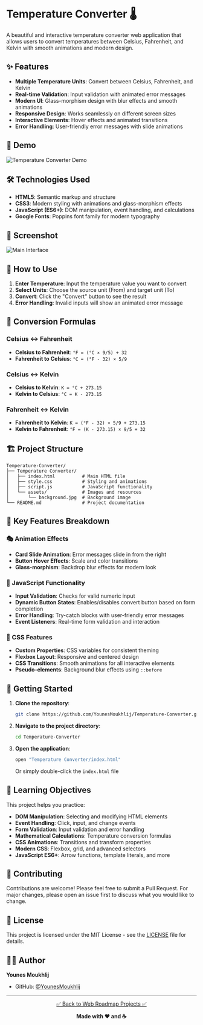 # Temperature Converter 🌡️

A beautiful and interactive temperature converter web application that allows users to convert temperatures between Celsius, Fahrenheit, and Kelvin with smooth animations and modern design.

## ✨ Features

- **Multiple Temperature Units**: Convert between Celsius, Fahrenheit, and Kelvin
- **Real-time Validation**: Input validation with animated error messages
- **Modern UI**: Glass-morphism design with blur effects and smooth animations
- **Responsive Design**: Works seamlessly on different screen sizes
- **Interactive Elements**: Hover effects and animated transitions
- **Error Handling**: User-friendly error messages with slide animations

## 🚀 Demo

![Temperature Converter Demo](./assets/demo.gif)

## 🛠️ Technologies Used

- **HTML5**: Semantic markup and structure
- **CSS3**: Modern styling with animations and glass-morphism effects
- **JavaScript (ES6+)**: DOM manipulation, event handling, and calculations
- **Google Fonts**: Poppins font family for modern typography

## 📱 Screenshot

![Main Interface](./assets/screenshot1.png)

## 🎯 How to Use

1. **Enter Temperature**: Input the temperature value you want to convert
2. **Select Units**: Choose the source unit (From) and target unit (To)
3. **Convert**: Click the "Convert" button to see the result
4. **Error Handling**: Invalid inputs will show an animated error message

## 🧮 Conversion Formulas

### Celsius ↔ Fahrenheit
- **Celsius to Fahrenheit**: `°F = (°C × 9/5) + 32`
- **Fahrenheit to Celsius**: `°C = (°F - 32) × 5/9`

### Celsius ↔ Kelvin
- **Celsius to Kelvin**: `K = °C + 273.15`
- **Kelvin to Celsius**: `°C = K - 273.15`

### Fahrenheit ↔ Kelvin
- **Fahrenheit to Kelvin**: `K = (°F - 32) × 5/9 + 273.15`
- **Kelvin to Fahrenheit**: `°F = (K - 273.15) × 9/5 + 32`

## 🏗️ Project Structure

```
Temperature-Converter/
├── Temperature Converter/
│   ├── index.html          # Main HTML file
│   ├── style.css           # Styling and animations
│   ├── script.js           # JavaScript functionality
│   └── assets/             # Images and resources
│       └── background.jpg  # Background image
└── README.md               # Project documentation
```

## 🎨 Key Features Breakdown

### 🎭 Animation Effects
- **Card Slide Animation**: Error messages slide in from the right
- **Button Hover Effects**: Scale and color transitions
- **Glass-morphism**: Backdrop blur effects for modern look

### 🔧 JavaScript Functionality
- **Input Validation**: Checks for valid numeric input
- **Dynamic Button States**: Enables/disables convert button based on form completion
- **Error Handling**: Try-catch blocks with user-friendly error messages
- **Event Listeners**: Real-time form validation and interaction

### 🎨 CSS Features
- **Custom Properties**: CSS variables for consistent theming
- **Flexbox Layout**: Responsive and centered design
- **CSS Transitions**: Smooth animations for all interactive elements
- **Pseudo-elements**: Background blur effects using `::before`

## 🚀 Getting Started

1. **Clone the repository**:
   ```bash
   git clone https://github.com/YounesMoukhlij/Temperature-Converter.git
   ```

2. **Navigate to the project directory**:
   ```bash
   cd Temperature-Converter
   ```

3. **Open the application**:
   ```bash
   open "Temperature Converter/index.html"
   ```
   Or simply double-click the `index.html` file

## 🌟 Learning Objectives

This project helps you practice:

- **DOM Manipulation**: Selecting and modifying HTML elements
- **Event Handling**: Click, input, and change events
- **Form Validation**: Input validation and error handling
- **Mathematical Calculations**: Temperature conversion formulas
- **CSS Animations**: Transitions and transform properties
- **Modern CSS**: Flexbox, grid, and advanced selectors
- **JavaScript ES6+**: Arrow functions, template literals, and more

## 🤝 Contributing

Contributions are welcome! Please feel free to submit a Pull Request. For major changes, please open an issue first to discuss what you would like to change.

## 📝 License

This project is licensed under the MIT License - see the [LICENSE](LICENSE) file for details.

## 👨‍💻 Author

**Younes Moukhlij**
- GitHub: [@YounesMoukhlij](https://github.com/YounesMoukhlij)

---

<div align="center">

[✅ Back to Web Roadmap Projects ✅](https://github.com/YounesMoukhlij/web-roadmap-projects)

**Made with ❤️ and ☕**

</div>
